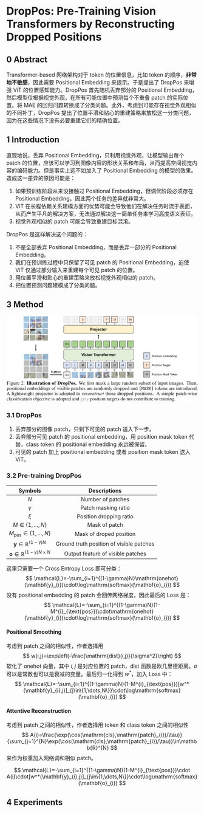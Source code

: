 # DropPos: Pre-Training Vision Transformers by Reconstructing Dropped Positions

## 0 Abstract

Transformer-based 网络架构对于 token 的位置信息，比如 token 的顺序，**非常地不敏感**，因此需要 Positional Embedding 来提示。于是提出了 DropPos 来增强 ViT 的位置感知能力。DropPos 首先随机丢弃部分的 Positional Embedding，然后模型仅根据视觉外观，在所有可能位置中预测每个不重叠 patch 的实际位置。将 MAE 的回归问题转换成了分类问题。此外，考虑到可能存在视觉外观相似的不同补丁，DropPos 提出了位置平滑和贴心的重建策略来放松这一分类问题，因为在这些情况下没有必要重建它们的精确位置。

## 1 Introduction

直观地说，丢弃 Positional Embedding，只利用视觉外观，让模型输出每个 patch 的位置，应该可以学习到图像内容的形状关系和布局，从而提高空间视觉内容的编码能力。但是事实上远不如加入了 Positional Embedding 的模型的效果。造成这一差异的原因可能是：
1. 如果预训练阶段从来没接触过 Positional Embedding，但调优阶段必须存在 Positional Embedding，因此两个任务的差异就非常大。
2. ViT 在长程依赖关系建模方面的优势可能会导致他们在解决任务时流于表面，从而产生平凡的解决方案，无法通过解决这一简单任务来学习高度语义表征。
3. 视觉外观相似的 patch 可能会导致重建目标混淆。

DropPos 是这样解决这个问题的：
1. 不是全部丢弃 Positional Embedding，而是丢弃一部分的 Positional Embedding。
2. 我们在预训练过程中只保留了可见 patch 的 Positional Embedding，迫使 ViT 仅通过部分输入来重建每个可见 patch 的位置。
3. 用位置平滑和贴心的重建策略来放松视觉外观相似的 patch。
4. 把位置预测问题建模成了分类问题。

## 3 Method

![](images/drop-pos.png)

### 3.1 DropPos

1. 丢弃部分的图像 patch，只剩下可见的 patch 送入下一步。
2. 丢弃部分可见 patch 的 positional embedding，用 position mask token 代替，class token 的 positional embedding 永远被保留。
3. 可见的 patch 加上 positional embedding 或者 position mask token 送入 ViT。

### 3.2 Pre-training DropPos

| Symbols | Descriptions |
| :--: | :--: |
| $N$ | Number of patches |
| $\gamma$ | Patch masking ratio |
| $\xi$ | Position dropping ratio |
| $M\in\{1,\dots,N\}$ | Mask of patch |
| $M_{\text{pos}}\in\{1,\dots,N\}$ | Mask of droped position |
| $\mathbf{y}\in\mathbb{R}^{(1-\gamma)N}$ | Ground truth position of visible patches |
| $\mathbf{o}\in\mathbb{R}^{(1-\gamma)N\times N}$ | Output feature of visible patches |

这里只需要一个 Cross Entropy Loss 即可分类：
$$
\mathcal{L}=-\sum_{i=1}^{(1-\gamma)N}\mathrm{onehot}(\mathbf{y}_{i})\cdot\log\mathrm{softmax}(\mathbf{o}_{i})
$$
没有 positional embedding 的 patch 会回传网络梯度，因此最后的 Loss 是：
$$
\mathcal{L}=-\sum_{i=1}^{(1-\gamma)N}(1-M^{i}_{\text{pos}})\cdot\mathrm{onehot}(\mathbf{y}_{i})\cdot\log\mathrm{softmax}(\mathbf{o}_{i})
$$
#### Positional Smoothing

考虑到 patch 之间的相似性，作者选择用
$$
w(i,j)=\exp\left(-\frac{\mathrm{dist}(i,j)}{\sigma^2}\right)
$$
软化了 onehot 向量，其中 $i,j$ 是对应位置的 patch，dist 函数是欧几里德距离。$\sigma$ 可以是常数也可以是衰减的变量。最后归一化得到 $w^*$，加入 Loss 中：
$$
\mathcal{L}=-\sum_{i=1}^{(1-\gamma)N}(1-M^{i}_{\text{pos}})[w^*(\mathbf{y}_{i},j)]_{j\in\{1,\dots,N\}}\cdot\log\mathrm{softmax}(\mathbf{o}_{i})
$$

#### Attentive Reconstruction

考虑到 patch 之间的相似性，作者选择用 token 和 class token 之间的相似性
$$
A(i)=\frac{\exp(\cos(\mathrm{cls},\mathrm{patch}_{i})/\tau)}{\sum_{j=1}^{N}\exp(\cos(\mathrm{cls},\mathrm{patch}_{i})/\tau)}\in\mathbb{R}^{N}
$$
来作为权重加入网络调和相似 patch。

$$
\mathcal{L}=-\sum_{i=1}^{(1-\gamma)N}(1-M^{i}_{\text{pos}})\cdot A(i)\cdot[w^*(\mathbf{y}_{i},j)]_{j\in\{1,\dots,N\}}\cdot\log\mathrm{softmax}(\mathbf{o}_{i})
$$

## 4 Experiments


